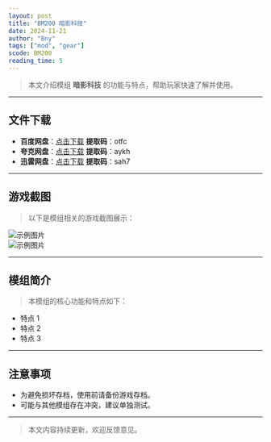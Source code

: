 ```yaml
---
layout: post
title: "BM200 暗影科技"
date: 2024-11-21
author: "Bny"
tags: ["mod", "gear"]
scode: BM200
reading_time: 5
---
```


> 本文介绍模组 **暗影科技** 的功能与特点，帮助玩家快速了解并使用。

---





## 文件下载
- **百度网盘**：[点击下载](https://pan.baidu.com/s/14s-5mbTyDfHHou_19KEmcA?pwd=otfc)  **提取码**：otfc  
- **夸克网盘**：[点击下载](https://pan.quark.cn/s/a9c6b2dfc8f8?pwd=aykh)  **提取码**：aykh  
- **迅雷网盘**：[点击下载](https://pan.xunlei.com/s/VOCCbitLQNZoOrhJ3-A82jZ0A1?pwd=sah7)  **提取码**：sah7  

---

## 游戏截图
> 以下是模组相关的游戏截图展示：

![示例图片](https://example.com/screenshot1.jpg)  
![示例图片](https://example.com/screenshot2.jpg)

---

## 模组简介
> 本模组的核心功能和特点如下：
- 特点 1
- 特点 2
- 特点 3

---

## 注意事项
- 为避免损坏存档，使用前请备份游戏存档。
- 可能与其他模组存在冲突，建议单独测试。

---

> 本文内容持续更新，欢迎反馈意见。
